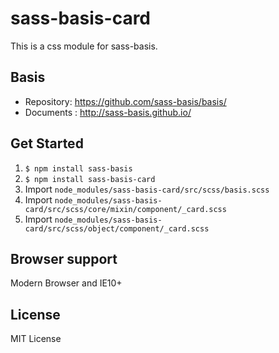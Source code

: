 # sass-basis-card
This is a css module for sass-basis.

## Basis
* Repository: https://github.com/sass-basis/basis/
* Documents : http://sass-basis.github.io/

## Get Started
1. `$ npm install sass-basis`
1. `$ npm install sass-basis-card`
1. Import `node_modules/sass-basis-card/src/scss/basis.scss`
1. Import `node_modules/sass-basis-card/src/scss/core/mixin/component/_card.scss`
1. Import `node_modules/sass-basis-card/src/scss/object/component/_card.scss`

## Browser support
Modern Browser and IE10+

## License
MIT License
